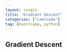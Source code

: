 ```yaml
---
layout: single
title: "Gradient Descent"
categories: ["Leetcode"]
tag: [boostcamp, python]
---
```


## Gradient Descent
